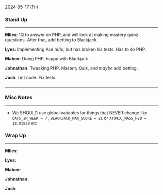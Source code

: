2024-05-17 (Fri)
### Stand Up
___
__Miles:__ 1Q to answer on PHP, and will look at making mastery quioz questions. After that, add betting to Blackjack.

__Lyes:__ Implementing Ace hi/lo, but has broken his tests. Has to do PHP.

__Mabon:__ Doing PHP, happy with Blackjack

__Johnathan:__ Tweaking PHP. Mastery Quiz, and _maybe_ add betting.

__Josh__: Lint code. Fix tests.


###
___



### Misc Notes
___
- We SHOULD use global variables for things that NEVER change like `DAYS_IN_WEEK = 7` , `BLACKJACK_MAX_SCORE = 21` or `ATOMIC_MASS_H20 = 18.01528` etc



### Wrap Up
___
__Miles:__

__Lyes:__

__Mabon:__

__Johnathan:__

__Josh__: